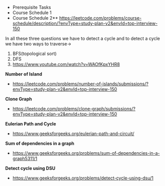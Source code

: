 - Prerequisite Tasks
- Course Schedule 1
- Course Schedule 2**
https://leetcode.com/problems/course-schedule/description/?envType=study-plan-v2&envId=top-interview-150

In all these three questions we have to detect a cycle and to detect a cycle we have two ways to traverse->
1. BFS(topological sort)
2. DFS
3. https://www.youtube.com/watch?v=WAOfKpxYHR8


**Number of Island**
- https://leetcode.com/problems/number-of-islands/submissions/?envType=study-plan-v2&envId=top-interview-150

**Clone Graph**
- https://leetcode.com/problems/clone-graph/submissions/?envType=study-plan-v2&envId=top-interview-150

**Eulerian Path and Cycle**
- https://www.geeksforgeeks.org/eulerian-path-and-circuit/

**Sum of dependencies in a graph**
- https://www.geeksforgeeks.org/problems/sum-of-dependencies-in-a-graph5311/1

**Detect cycle using DSU**
- https://www.geeksforgeeks.org/problems/detect-cycle-using-dsu/1
